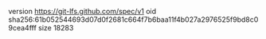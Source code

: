 version https://git-lfs.github.com/spec/v1
oid sha256:61b052544693d07d0f2681c664f7b6baa11f4b027a2976525f9bd8c09cea4fff
size 18283
